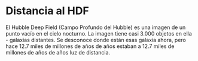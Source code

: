 # Distancia al HDF

El Hubble Deep Field (Campo Profundo del Hubble) es una imagen de un punto vacío
en el cielo nocturno. La imagen tiene casi 3.000 objetos en ella - galaxias
distantes. Se desconoce donde están esas galaxia ahora, pero hace 12.7 miles de
millones de años de años estaban a 12.7 miles de millones de años de años luz de
distancia.
